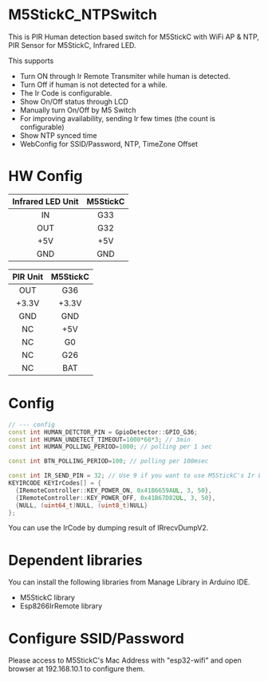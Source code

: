 # M5StickC_NTPSwitch

This is PIR Human detection based switch for M5StickC with WiFi AP & NTP,  PIR Sensor for M5StickC, Infrared LED.

This supports
 * Turn ON through Ir Remote Transmiter while human is detected.
 * Turn Off if human is not detected for a while.
 * The Ir Code is configurable.
 * Show On/Off status through LCD
 * Manually turn On/Off by M5 Switch
 * For improving availability, sending Ir few times (the count is configurable)
 * Show NTP synced time
 * WebConfig for SSID/Password, NTP, TimeZone Offset

# HW Config

| Infrared LED Unit | M5StickC |
| :---: | :---: |
| IN | G33 |
| OUT | G32 |
| +5V | +5V |
| GND | GND |

| PIR Unit | M5StickC |
| :---: | :---: |
| OUT | G36 |
| +3.3V | +3.3V |
| GND | GND |
| NC | +5V |
| NC | G0 |
| NC | G26 |
| NC | BAT|

# Config

```config.cpp
// --- config
const int HUMAN_DETCTOR_PIN = GpioDetector::GPIO_G36;
const int HUMAN_UNDETECT_TIMEOUT=1000*60*3; // 3min
const int HUMAN_POLLING_PERIOD=1000; // polling per 1 sec

const int BTN_POLLING_PERIOD=100; // polling per 100msec

const int IR_SEND_PIN = 32; // Use 9 if you want to use M5StickC's Ir LED
KEYIRCODE KEYIrCodes[] = {
  {IRemoteController::KEY_POWER_ON, 0x41B6659AUL, 3, 50},
  {IRemoteController::KEY_POWER_OFF, 0x41B67D82UL, 3, 50},
  {NULL, (uint64_t)NULL, (uint8_t)NULL}
};
```

You can use the IrCode by dumping result of IRrecvDumpV2.

# Dependent libraries

You can install the following libraries from Manage Library in Arduino IDE.

* M5StickC library
* Esp8266IrRemote library

# Configure SSID/Password

Please access to M5StickC's Mac Address with "esp32-wifi" and open browser at 192.168.10.1 to configure them.

